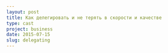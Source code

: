 ```yaml
---
layout: post
title: Как делегировать и не терять в скорости и качестве
type: cast
project: business
date: 2015-07-15
slug: delegating
---
```


